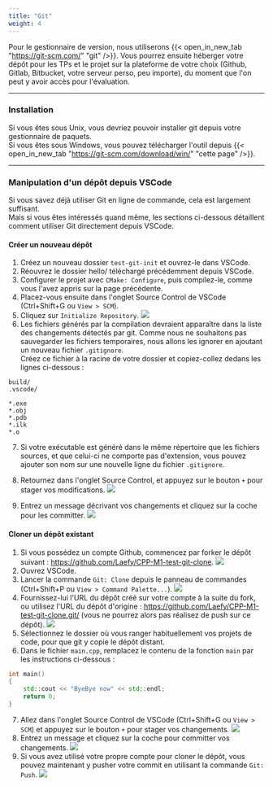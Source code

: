 ```yaml
---
title: "Git"
weight: 4
---
```


Pour le gestionnaire de version, nous utiliserons {{< open_in_new_tab "https://git-scm.com/" "git" />}}. Vous pourrez ensuite héberger votre dépôt pour les TPs et le projet sur la plateforme de votre choix (Github, Gitlab, Bitbucket, votre serveur perso, peu importe), du moment que l'on peut y avoir accès pour l'évaluation.

---

### Installation

Si vous êtes sous Unix, vous devriez pouvoir installer git depuis votre gestionnaire de paquets.\
Si vous êtes sous Windows, vous pouvez télécharger l'outil depuis {{< open_in_new_tab "https://git-scm.com/download/win/" "cette page" />}}.

---

### Manipulation d'un dépôt depuis VSCode

Si vous savez déjà utiliser Git en ligne de commande, cela est largement suffisant.\
Mais si vous êtes intéressés quand même, les sections ci-dessous détaillent comment utiliser Git directement depuis VSCode.

#### Créer un nouveau dépôt

1. Créez un nouveau dossier `test-git-init` et ouvrez-le dans VSCode.
2. Réouvrez le dossier hello/ téléchargé précédemment depuis VSCode.
3. Configurer le projet avec `CMake: Configure`, puis compilez-le, comme vous l'avez appris sur la page précédente.
4. Placez-vous ensuite dans l'onglet Source Control de VSCode (Ctrl+Shift+G ou `View > SCM`).
5. Cliquez sur `Initialize Repository`.
![](/CPP_Learning/images/vscode-git-init.png)
6. Les fichiers générés par la compilation devraient apparaître dans la liste des changements détectés par git.
Comme nous ne souhaitons pas sauvegarder les fichiers temporaires, nous allons les ignorer en ajoutant un nouveau fichier `.gitignore`.\
Créez ce fichier à la racine de votre dossier et copiez-collez dedans les lignes ci-dessous :
```b
build/
.vscode/

*.exe
*.obj
*.pdb
*.ilk
*.o
```

7. Si votre exécutable est généré dans le même répertoire que les fichiers sources, et que celui-ci ne comporte pas d'extension, vous pouvez ajouter son nom sur une nouvelle ligne du fichier `.gitignore`.
8. Retournez dans l'onglet Source Control, et appuyez sur le bouton `+` pour stager vos modifications.
![](/CPP_Learning/images/vscode-git-stage.png)

9. Entrez un message décrivant vos changements et cliquez sur la coche pour les committer.
![](/CPP_Learning/images/vscode-git-commit.png)

#### Cloner un dépôt existant

1. Si vous possédez un compte Github, commencez par forker le dépôt suivant : https://github.com/Laefy/CPP-M1-test-git-clone.
![](/CPP_Learning/images/github-fork.png)
2. Ouvrez VSCode.
3. Lancer la commande `Git: Clone` depuis le panneau de commandes (Ctrl+Shift+P ou `View > Command Palette...`).
![](/CPP_Learning/images/vscode-git-clone.png)
4. Fournissez-lui l'URL du dépôt créé sur votre compte à la suite du fork, ou utilisez l'URL du dépôt d'origine : https://github.com/Laefy/CPP-M1-test-git-clone.git/ (vous ne pourrez alors pas réalisez de push sur ce dépôt).
![](/CPP_Learning/images/vscode-git-clone-url.png)
5. Sélectionnez le dossier où vous ranger habituellement vos projets de code, pour que git y copie le dépôt distant.
6. Dans le fichier `main.cpp`, remplacez le contenu de la fonction `main` par les instructions ci-dessous :
```cpp
int main()
{
    std::cout << "ByeBye now" << std::endl;
    return 0;
} 
```
7. Allez dans l'onglet Source Control de VSCode (Ctrl+Shift+G ou `View > SCM`) et appuyez sur le bouton `+` pour stager vos changements.
![](/CPP_Learning/images/vscode-git-clone-stage.png)
8. Entrez un message et cliquez sur la coche pour committer vos changements.
![](/CPP_Learning/images/vscode-git-clone-commit.png)
9. Si vous avez utilisé votre propre compte pour cloner le dépôt, vous pouvez maintenant y pusher votre commit en utilisant la commande `Git: Push`.
![](/CPP_Learning/images/vscode-git-push.png)
